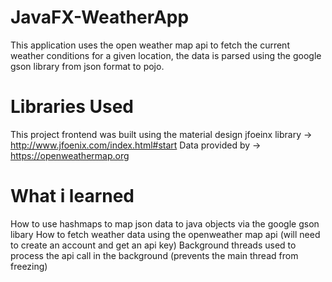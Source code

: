 # JavaFX-WeatherApp
This application uses the open weather map api to fetch the current weather conditions for a given location, the data is parsed using the google gson library from json format to pojo.

# Libraries Used
This project frontend was built using the material design jfoeinx library -> http://www.jfoenix.com/index.html#start
Data provided by -> https://openweathermap.org

# What i learned
How to use hashmaps to map json data to java objects via the google gson libary
How to fetch weather data using the openweather map api (will need to create an account and get an api key)
Background threads used to process the api call in the background (prevents the main thread from freezing)
